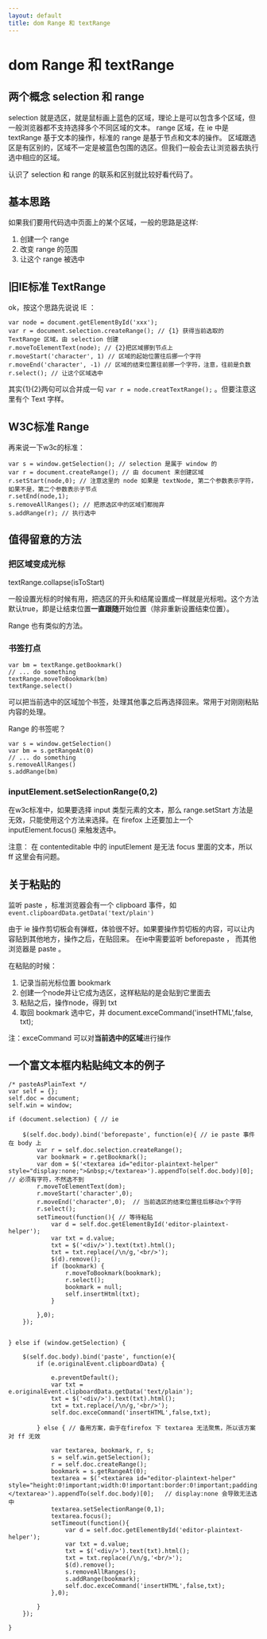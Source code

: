 ```yaml
---
layout: default
title: dom Range 和 textRange
---
```


# dom Range 和 textRange

## 两个概念 selection 和 range

selection  就是选区，就是鼠标画上蓝色的区域，理论上是可以包含多个区域，但一般浏览器都不支持选择多个不同区域的文本。
range      区域，在 ie 中是 textRange 基于文本的操作，标准的 range 是基于节点和文本的操作。 区域跟选区是有区别的，区域不一定是被蓝色包围的选区。但我们一般会去让浏览器去执行选中相应的区域。

认识了 selection 和 range 的联系和区别就比较好看代码了。


## 基本思路

如果我们要用代码选中页面上的某个区域，一般的思路是这样:

1. 创建一个 range
2. 改变 range 的范围
3. 让这个 range 被选中


## 旧IE标准 TextRange

ok，按这个思路先说说 IE ：

```
var node = document.getElementById('xxx');
var r = document.selection.createRange(); // {1} 获得当前选取的 TextRange 区域，由 selection 创建
r.moveToElementText(node); // {2}把区域挪到节点上
r.moveStart('character', 1) // 区域的起始位置往后挪一个字符
r.moveEnd('character', -1) // 区域的结束位置往前挪一个字符，注意，往前是负数
r.select(); // 让这个区域选中
```
其实{1}{2}两句可以合并成一句 `var r = node.creatTextRange();` 。但要注意这里有个 Text 字样。


## W3C标准 Range

再来说一下w3c的标准：
```
var s = window.getSelection(); // selection 是属于 window 的
var r = document.createRange(); // 由 document 来创建区域
r.setStart(node,0); // 注意这里的 node 如果是 textNode, 第二个参数表示字符，如果不是，第二个参数表示子节点
r.setEnd(node,1);
s.removeAllRanges(); // 把原选区中的区域们都抛弃
s.addRange(r); // 执行选中
```

## 值得留意的方法

### 把区域变成光标

textRange.collapse(isToStart)

一般设置光标的时候有用，把选区的开头和结尾设置成一样就是光标啦。这个方法默认true，即是让结束位置**一直跟随**开始位置（除非重新设置结束位置）。

Range 也有类似的方法。

### 书签打点

```
var bm = textRange.getBookmark() 
// ... do something
textRange.moveToBookmark(bm)
textRange.select()
```

可以把当前选中的区域加个书签，处理其他事之后再选择回来。常用于对刚刚粘贴内容的处理。

Range 的书签呢？ 
```
var s = window.getSelection()
var bm = s.getRangeAt(0)
// ... do something
s.removeAllRanges()
s.addRange(bm)
````

### inputElement.setSelectionRange(0,2)

在w3c标准中，如果要选择 input 类型元素的文本，那么 range.setStart 方法是无效，只能使用这个方法来选择。在 firefox 上还要加上一个 inputElement.focus() 来触发选中。

注意： 在 contenteditable 中的 inputElement 是无法 focus 里面的文本，所以 ff 这里会有问题。



## 关于粘贴的

监听 paste ，标准浏览器会有一个 clipboard 事件，如 `event.clipboardData.getData('text/plain')`

由于 ie 操作剪切板会有弹框，体验很不好。如果要操作剪切板的内容，可以让内容贴到其他地方，操作之后，在贴回来。
在ie中需要监听 beforepaste ， 而其他浏览器是 paste 。

在粘贴的时候：

1. 记录当前光标位置 bookmark
2. 创建一个node并让它成为选区，这样粘贴的是会贴到它里面去
3. 粘贴之后，操作node，得到 txt
4. 取回 bookmark 选中它，并 document.exceCommand('insetHTML',false, txt);

注：exceCommand 可以对**当前选中的区域**进行操作



## 一个富文本框内粘贴纯文本的例子

```
/* pasteAsPlainText */
var self = {};
self.doc = document;
self.win = window;

if (document.selection) { // ie

	$(self.doc.body).bind('beforepaste', function(e){ // ie paste 事件在 body 上
		var r = self.doc.selection.createRange();
    	var bookmark = r.getBookmark();
		var dom = $('<textarea id="editor-plaintext-helper" style="display:none;">&nbsp;</textarea>').appendTo(self.doc.body)[0]; // 必须有字符，不然选不到
		r.moveToElementText(dom); 
		r.moveStart('character',0); 
		r.moveEnd('character',0);  // 当前选区的结束位置往后移动x个字符
		r.select(); 
		setTimeout(function(){ // 等待粘贴
			var d = self.doc.getElementById('editor-plaintext-helper');
			var txt = d.value; 
			txt = $('<div/>').text(txt).html();
			txt = txt.replace(/\n/g,'<br/>');
			$(d).remove();
    		if (bookmark) {
	    		r.moveToBookmark(bookmark);
	    		r.select();
	    		bookmark = null;
	    		self.insertHtml(txt);	
    		}

		},0);
	});


} else if (window.getSelection) { 

	$(self.doc.body).bind('paste', function(e){
		if (e.originalEvent.clipboardData) {

			e.preventDefault();
			var txt = e.originalEvent.clipboardData.getData('text/plain');
			txt = $('<div/>').text(txt).html();
			txt = txt.replace(/\n/g,'<br/>');
			self.doc.exceCommand('insertHTML',false,txt);

		} else { // 备用方案，由于在firefox 下 textarea 无法聚焦，所以该方案对 ff 无效

			var textarea, bookmark, r, s;
			s = self.win.getSelection();
			r = self.doc.createRange(); 
			bookmark = s.getRangeAt(0);
			textarea = $('<textarea id="editor-plaintext-helper" style="height:0!important;width:0!important:border:0!important;padding:0;overflow:hidden;opacity:0;">&nbsp;</textarea>').appendTo(self.doc.body)[0];   // display:none 会导致无法选中
			textarea.setSelectionRange(0,1); 
			textarea.focus();
			setTimeout(function(){
			 	var d = self.doc.getElementById('editor-plaintext-helper');
				var txt = d.value;
				txt = $('<div/>').text(txt).html();
				txt = txt.replace(/\n/g,'<br/>');
				$(d).remove();
				s.removeAllRanges();
			 	s.addRange(bookmark); 
			 	self.doc.exceCommand('insertHTML',false,txt);
			},0);	

		}
	});

}  
```






